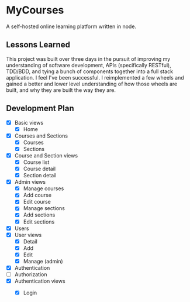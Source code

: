 # MyCourses

A self-hosted online learning platform written in node.

## Lessons Learned

This project was built over three days in the pursuit of improving my understanding of software development, APIs (specifically RESTful), TDD/BDD, and tying a bunch of components together into a full stack application. I feel I've been successful. I reimplemented a few wheels and gained a better and lower level understanding of how those wheels are built, and why they are built the way they are.

## Development Plan

- [x] Basic views
  - [x] Home
- [x] Courses and Sections
  - [x] Courses
  - [x] Sections
- [x] Course and Section views
  - [x] Course list
  - [x] Course detail
  - [x] Section detail
- [x] Admin views
  - [x] Manage courses
  - [x] Add course
  - [x] Edit course
  - [x] Manage sections
  - [x] Add sections
  - [x] Edit sections
- [x] Users
- [x] User views
  - [x] Detail
  - [x] Add
  - [x] Edit
  - [x] Manage (admin)
- [x] Authentication
- [ ] Authorization
- [x] Authentication views
  - [x] Login

